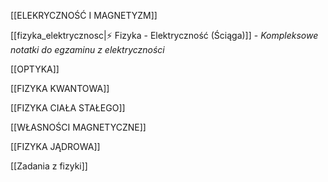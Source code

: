 [[ELEKRYCZNOŚĆ I MAGNETYZM]]

[[fizyka_elektrycznosc|⚡ Fizyka - Elektryczność (Ściąga)]] - *Kompleksowe notatki do egzaminu z elektryczności*

[[OPTYKA]]

[[FIZYKA KWANTOWA]]

[[FIZYKA CIAŁA STAŁEGO]]

[[WŁASNOŚCI MAGNETYCZNE]]

[[FIZYKA JĄDROWA]]

[[Zadania z fizyki]]




